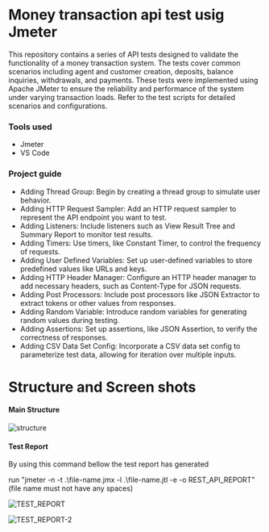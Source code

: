 # Money transaction api test usig Jmeter

<p>This repository contains a series of API tests designed to validate the functionality of a money transaction system. The tests cover common scenarios including agent and customer creation, deposits, balance inquiries, withdrawals, and payments. These tests were implemented using Apache JMeter to ensure the reliability and performance of the system under varying transaction loads. Refer to the test scripts for detailed scenarios and configurations.</p>
<h3></h3>
<h3>Tools used</h3>
<ul>
  <li>Jmeter</li>
  <li>VS Code</li>
</ul>

<h3>Project guide</h3>
<ul>
  <li>Adding Thread Group: Begin by creating a thread group to simulate user behavior.</li>
  <li>Adding HTTP Request Sampler: Add an HTTP request sampler to represent the API endpoint you want to test.</li>
  <li>Adding Listeners: Include listeners such as View Result Tree and Summary Report to monitor test results.</li>
  <li>Adding Timers: Use timers, like Constant Timer, to control the frequency of requests.</li>
  <li>Adding User Defined Variables: Set up user-defined variables to store predefined values like URLs and keys.</li>
  <li>Adding HTTP Header Manager: Configure an HTTP header manager to add necessary headers, such as Content-Type for JSON requests.</li>
  <li>Adding Post Processors: Include post processors like JSON Extractor to extract tokens or other values from responses.</li>
  <li>Adding Random Variable: Introduce random variables for generating random values during testing.</li>
  <li>Adding Assertions: Set up assertions, like JSON Assertion, to verify the correctness of responses.</li>
  <li>Adding CSV Data Set Config: Incorporate a CSV data set config to parameterize test data, allowing for iteration over multiple inputs.</li>
</ul>

# Structure and Screen shots

<h4>Main Structure</h4>

![structure](https://github.com/msazid/jmeter-api-test/assets/70015894/c366b998-de7c-4036-9d89-6c620a09f15a)

<h4>Test Report</h4>
<P>By using this command bellow the test report has generated <br>
<p>run "jmeter -n -t .\file-name.jmx -l .\file-name.jtl -e -o REST_API_REPORT" (file name must not have any spaces)</p></P>

![TEST_REPORT](https://github.com/msazid/jmeter-api-test/assets/70015894/3c5facd3-a13b-440b-af8d-795eb7062704)

![TEST_REPORT-2](https://github.com/msazid/jmeter-api-test/assets/70015894/7be47b1b-b13a-4c77-91fe-3620885098c9)

